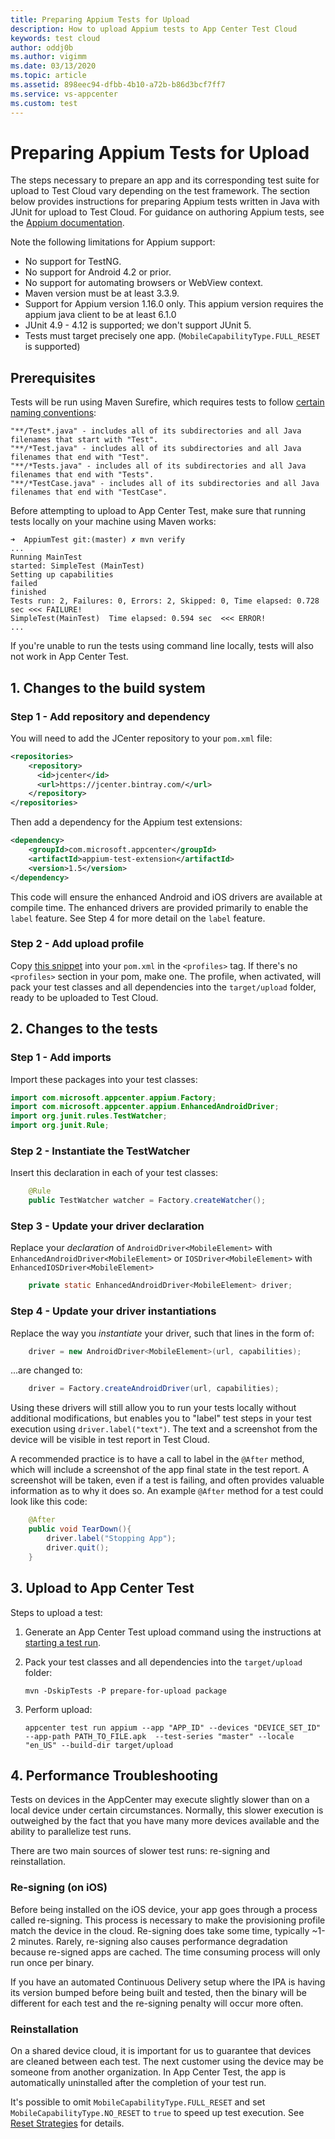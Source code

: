 ```yaml
---
title: Preparing Appium Tests for Upload
description: How to upload Appium tests to App Center Test Cloud
keywords: test cloud
author: oddj0b
ms.author: vigimm
ms.date: 03/13/2020
ms.topic: article
ms.assetid: 898eec94-dfbb-4b10-a72b-b86d3bcf7ff7
ms.service: vs-appcenter
ms.custom: test
---
```


# Preparing Appium Tests for Upload

The steps necessary to prepare an app and its corresponding test suite for upload to Test Cloud vary depending on the test framework. The section below provides instructions for preparing Appium tests written in Java with JUnit for upload to Test Cloud. For guidance on authoring Appium tests, see the [Appium documentation](https://appium.io/docs/en/about-appium/intro/).

Note the following limitations for Appium support:

* No support for TestNG.
* No support for Android 4.2 or prior.
* No support for automating browsers or WebView context.
* Maven version must be at least 3.3.9.
* Support for Appium version 1.16.0 only. This appium version requires the appium java client to be at least 6.1.0
* JUnit 4.9 - 4.12 is supported; we don't support JUnit 5.
* Tests must target precisely one app. (`MobileCapabilityType.FULL_RESET` is supported)

## Prerequisites

Tests will be run using Maven Surefire, which requires tests to follow [certain naming conventions](https://maven.apache.org/surefire/maven-surefire-plugin/examples/inclusion-exclusion.html):

```text
"**/Test*.java" - includes all of its subdirectories and all Java filenames that start with "Test".
"**/*Test.java" - includes all of its subdirectories and all Java filenames that end with "Test".
"**/*Tests.java" - includes all of its subdirectories and all Java filenames that end with "Tests".
"**/*TestCase.java" - includes all of its subdirectories and all Java filenames that end with "TestCase".
```

Before attempting to upload to App Center Test, make sure that running tests locally on your machine using Maven works:

```text
➜  AppiumTest git:(master) ✗ mvn verify
...
Running MainTest
started: SimpleTest (MainTest)
Setting up capabilities
failed
finished
Tests run: 2, Failures: 0, Errors: 2, Skipped: 0, Time elapsed: 0.728 sec <<< FAILURE!
SimpleTest(MainTest)  Time elapsed: 0.594 sec  <<< ERROR!
...
```

If you're unable to run the tests using command line locally, tests will also not work in App Center Test.

## 1. Changes to the build system

### Step 1 - Add repository and dependency

You will need to add the JCenter repository to your `pom.xml` file:

```xml
<repositories>
    <repository>
      <id>jcenter</id>
      <url>https://jcenter.bintray.com/</url>
    </repository>
</repositories>
```

Then add a dependency for the Appium test extensions:

```xml
<dependency>
    <groupId>com.microsoft.appcenter</groupId>
    <artifactId>appium-test-extension</artifactId>
    <version>1.5</version>
</dependency>
```

This code will ensure the enhanced Android and iOS drivers are available at compile time. The enhanced drivers are provided primarily to enable the `label` feature. See Step 4 for more detail on the `label` feature.

### Step 2 - Add upload profile

Copy [this snippet](https://github.com/Microsoft/AppCenter-Test-Appium-Java-Extensions/blob/master/uploadprofilesnippet.xml) into your `pom.xml` in the `<profiles>` tag. If there's no `<profiles>` section in your pom, make one.
The profile, when activated, will pack your test classes and all dependencies into the `target/upload` folder, ready to be uploaded to Test Cloud.

## 2. Changes to the tests

### Step 1 - Add imports

Import these packages into your test classes:

```java
import com.microsoft.appcenter.appium.Factory;
import com.microsoft.appcenter.appium.EnhancedAndroidDriver;
import org.junit.rules.TestWatcher;
import org.junit.Rule;
```

### Step 2 - Instantiate the TestWatcher

Insert this declaration in each of your test classes:

```java
    @Rule
    public TestWatcher watcher = Factory.createWatcher();
```

### Step 3 - Update your driver declaration

Replace your *declaration* of `AndroidDriver<MobileElement>` with `EnhancedAndroidDriver<MobileElement>` or `IOSDriver<MobileElement>` with `EnhancedIOSDriver<MobileElement>`

```java
    private static EnhancedAndroidDriver<MobileElement> driver;
```

### Step 4 - Update your driver instantiations

Replace the way you *instantiate* your driver, such that lines in the form of:

```java
    driver = new AndroidDriver<MobileElement>(url, capabilities);
```

...are changed to:

```java
    driver = Factory.createAndroidDriver(url, capabilities);
```

Using these drivers will still allow you to run your tests locally without additional modifications, but enables you to "label" test steps in your test execution using `driver.label("text")`. The text and a screenshot from the device will be visible in test report in  Test Cloud.

A recommended practice is to have a call to label in the `@After` method, which will include a screenshot of the app final state in the test report. A screenshot will be taken, even if a test is failing, and often provides valuable information as to why it does so. An example `@After` method for a test could look like this code:

```java
    @After
    public void TearDown(){
        driver.label("Stopping App");
        driver.quit();
    }
```

## 3. Upload to App Center Test

Steps to upload a test:

1. Generate an App Center Test upload command using the instructions at [starting a test run](~/test-cloud/starting-a-test-run.md).
2. Pack your test classes and all dependencies into the `target/upload` folder:

   ```shell
   mvn -DskipTests -P prepare-for-upload package
   ```

3. Perform upload:

   ```shell
   appcenter test run appium --app "APP_ID" --devices "DEVICE_SET_ID" --app-path PATH_TO_FILE.apk  --test-series "master" --locale "en_US" --build-dir target/upload
   ```

## 4. Performance Troubleshooting

Tests on devices in the AppCenter may execute slightly slower than on a local device under certain circumstances. Normally, this slower execution is outweighed by the fact that you have many more devices available and the ability to parallelize test runs.

There are two main sources of slower test runs: re-signing and reinstallation.

### Re-signing (on iOS)

Before being installed on the iOS device, your app goes through a process called re-signing. This process is necessary to make the provisioning profile match the device in the cloud. Re-signing does take some time, typically ~1-2 minutes. Rarely, re-signing also causes performance degradation because re-signed apps are cached. The time consuming process will only run once per binary.

If you have an automated Continuous Delivery setup where the IPA is having its version bumped before being built and tested, then the binary will be different for each test and the re-signing penalty will occur more often.

### Reinstallation

On a shared device cloud, it is important for us to guarantee that devices are cleaned between each test. The next customer using the device may be someone from another organization.  In App Center Test, the app is automatically uninstalled after the completion of your test run. 

It's possible to omit `MobileCapabilityType.FULL_RESET` and set `MobileCapabilityType.NO_RESET` to `true` to speed up test execution. See [Reset Strategies](https://appium.io/docs/en/writing-running-appium/other/reset-strategies/index.html) for details.
